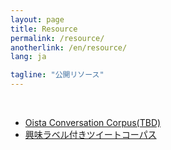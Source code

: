 ```yaml
---
layout: page
title: Resource
permalink: /resource/
anotherlink: /en/resource/
lang: ja

tagline: "公開リソース"
---
```


<br>

- [Oista Conversation Corpus(TBD)](https://github.com/50kawa)
- [興味ラベル付きツイートコーパス](https://github.com/tanaka504/TweetCorpus_with_InterestLabel)
